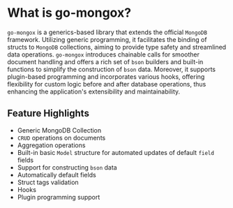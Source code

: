 # What is go-mongox?
`go-mongox` is a generics-based library that extends the official `MongoDB` framework. Utilizing generic programming, it facilitates the binding of structs to `MongoDB` collections, aiming to provide type safety and streamlined data operations. `go-mongox` introduces chainable calls for smoother document handling and offers a rich set of `bson` builders and built-in functions to simplify the construction of `bson` data. Moreover, it supports plugin-based programming and incorporates various hooks, offering flexibility for custom logic before and after database operations, thus enhancing the application's extensibility and maintainability.
## Feature Highlights
- Generic MongoDB Collection
- `CRUD` operations on documents
- Aggregation operations
- Built-in basic `Model` structure for automated updates of default `field` fields
- Support for constructing `bson` data
- Automatically default fields 
- Struct tags validation
- Hooks
- Plugin programming support